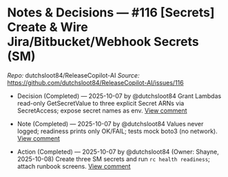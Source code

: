 # Notes & Decisions — #116 [Secrets] Create & Wire Jira/Bitbucket/Webhook Secrets (SM)

_Repo:_ dutchsloot84/ReleaseCopilot-AI
_Source:_ https://github.com/dutchsloot84/ReleaseCopilot-AI/issues/116

- Decision (Completed) — 2025-10-07 by @dutchsloot84
  Grant Lambdas read-only GetSecretValue to three explicit Secret ARNs via SecretAccess; expose secret names as env.
  [View comment](https://github.com/dutchsloot84/ReleaseCopilot-AI/issues/116#issuecomment-3378830511) <!-- digest:7ac7edd8f957d5da812e55e7a2b8ed4a3b2f8124f242c3d5f604699cdeb90d30 -->

- Note (Completed) — 2025-10-07 by @dutchsloot84
  Values never logged; readiness prints only OK/FAIL; tests mock boto3 (no network).
  [View comment](https://github.com/dutchsloot84/ReleaseCopilot-AI/issues/116#issuecomment-3378830511) <!-- digest:d20f0585c57c25d60b9ccb3389a16da96df421b02879333935af7da9ec236d8e -->

- Action (Completed) — 2025-10-07 by @dutchsloot84
  (Owner: Shayne, 2025-10-08) Create three SM secrets and run `rc health readiness`; attach runbook screens.
  [View comment](https://github.com/dutchsloot84/ReleaseCopilot-AI/issues/116#issuecomment-3378830511) <!-- digest:0cc536493ee42951ca3d7aa02116e72c0572a3099651c58d5f144c840527081f -->
